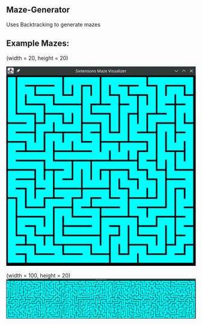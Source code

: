 <h2>Maze-Generator</h2>
Uses Backtracking to generate mazes

<h2>Example Mazes:</h2>

(width = 20, height = 20)

![Maze](maze_0.png)

(width = 100, height = 20)
![Maze](maze_2.png)
